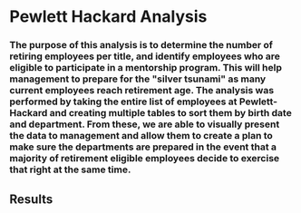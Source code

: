 # Pewlett Hackard Analysis

### The purpose of this analysis is to determine the number of retiring employees per title, and identify employees who are eligible to participate in a mentorship program. This will help management to prepare for the "silver tsunami" as many current employees reach retirement age. The analysis was performed by taking the entire list of employees at Pewlett-Hackard and creating multiple tables to sort them by birth date and department. From these, we are able to visually present the data to management and allow them to create a plan to make sure the departments are prepared in the event that a majority of retirement eligible employees decide to exercise that right at the same time.

## Results

